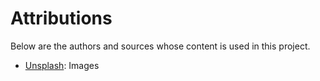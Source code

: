 # Attributions

Below are the authors and sources whose content is used in this project.

- [Unsplash](https://unsplash.com/): Images
